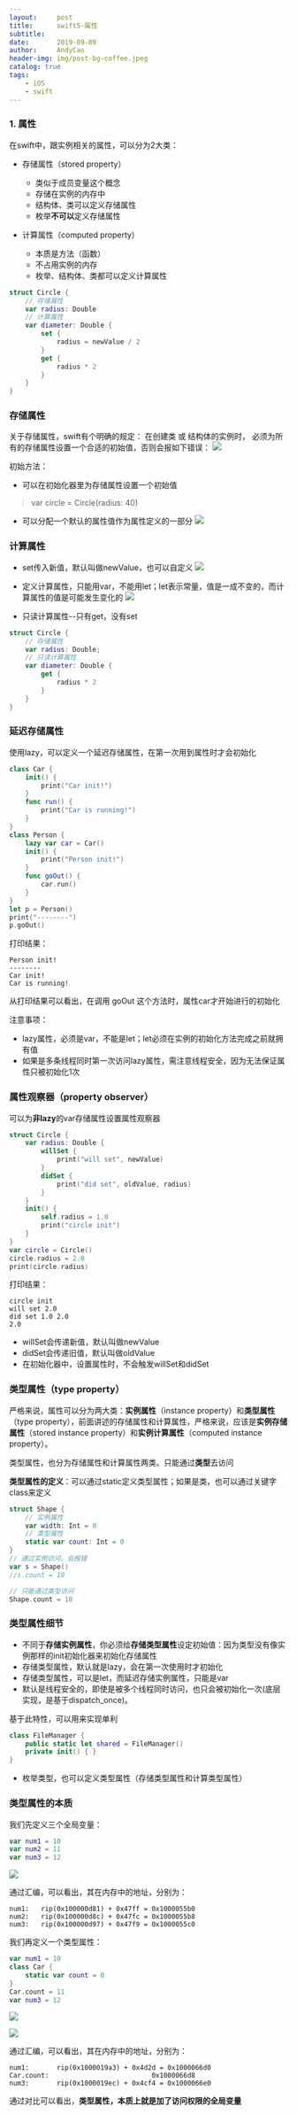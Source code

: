 ```yaml
---
layout:     post
title:      swift5-属性
subtitle:   
date:       2019-09-09
author:     AndyCao
header-img: img/post-bg-coffee.jpeg
catalog: true
tags:
    - iOS
    - swift
---
```


### 1. 属性
在swift中，跟实例相关的属性，可以分为2大类：
- 存储属性（stored property）
    - 类似于成员变量这个概念
    - 存储在实例的内存中
    - 结构体、类可以定义存储属性
    - 枚举**不可以**定义存储属性

- 计算属性（computed property）
    - 本质是方法（函数）
    - 不占用实例的内存
    - 枚举、结构体、类都可以定义计算属性

```swift
struct Circle {
    // 存储属性
    var radius: Double
    // 计算属性
    var diameter: Double {
        set {
            radius = newValue / 2
        }
        get {
            radius * 2
        }
    }
}
```

### 存储属性
关于存储属性，swift有个明确的规定：
在创建类 或 结构体的实例时， 必须为所有的存储属性设置一个合适的初始值，否则会报如下错误：
![](https://user-gold-cdn.xitu.io/2019/9/9/16d1492bd39c61ce?w=1632&h=172&f=png&s=88978)

初始方法：
- 可以在初始化器里为存储属性设置一个初始值
> var circle = Circle(radius: 40)
- 可以分配一个默认的属性值作为属性定义的一部分
![](https://user-gold-cdn.xitu.io/2019/9/9/16d14964628f5bd5?w=730&h=570&f=png&s=162186)




### 计算属性
- set传入新值，默认叫做newValue，也可以自定义
![](https://user-gold-cdn.xitu.io/2019/9/9/16d149aecb6dfac7?w=812&h=482&f=png&s=132801)

- 定义计算属性，只能用var，不能用let；let表示常量，值是一成不变的，而计算属性的值是可能发生变化的
![](https://user-gold-cdn.xitu.io/2019/9/9/16d149ebd1f72fd7?w=1520&h=280&f=png&s=137545)

- 只读计算属性--只有get，没有set

```swift
struct Circle {
    // 存储属性
    var radius: Double;
    // 只读计算属性
    var diameter: Double {
        get {
            radius * 2
        }
    }
}

```

### 延迟存储属性
使用lazy，可以定义一个延迟存储属性，在第一次用到属性时才会初始化
```swift
class Car {
    init() {
        print("Car init!")
    }
    func run() {
        print("Car is running!")
    }
}
class Person {
    lazy var car = Car()
    init() {
        print("Person init!")
    }
    func goOut() {
        car.run()
    }
}
let p = Person()
print("--------")
p.goOut()
```
打印结果：
```
Person init!
--------
Car init!
Car is running!
```
从打印结果可以看出，在调用 goOut 这个方法时，属性car才开始进行的初始化

注意事项：
- lazy属性，必须是var，不能是let；let必须在实例的初始化方法完成之前就拥有值
- 如果是多条线程同时第一次访问lazy属性，需注意线程安全，因为无法保证属性只被初始化1次

### 属性观察器（property observer）
可以为**非lazy**的var存储属性设置属性观察器
```swift
struct Circle {
    var radius: Double {
        willSet {
            print("will set", newValue)
        }
        didSet {
            print("did set", oldValue, radius)
        }
    }
    init() {
        self.radius = 1.0
        print("circle init")
    }
}
var circle = Circle()
circle.radius = 2.0
print(circle.radius)
```
打印结果：
```
circle init
will set 2.0
did set 1.0 2.0
2.0
```
- willSet会传递新值，默认叫做newValue
- didSet会传递旧值，默认叫做oldValue
- 在初始化器中，设置属性时，不会触发willSet和didSet

### 类型属性（type property）
严格来说，属性可以分为两大类：**实例属性**（instance property）和**类型属性**（type property），前面讲述的存储属性和计算属性，严格来说，应该是**实例存储属性**（stored instance property）和**实例计算属性**（computed instance property）。

类型属性，也分为存储属性和计算属性两类。只能通过**类型**去访问

**类型属性的定义**：可以通过static定义类型属性；如果是类，也可以通过关键字class来定义
```swift
struct Shape {
    // 实例属性
    var width: Int = 0
    // 类型属性
    static var count: Int = 0
}
// 通过实例访问，会报错
var s = Shape()
//s.count = 10

// 只能通过类型访问
Shape.count = 10
```

### 类型属性细节
- 不同于**存储实例属性**，你必须给**存储类型属性**设定初始值：因为类型没有像实例那样的init初始化器来初始化存储属性
- 存储类型属性，默认就是lazy，会在第一次使用时才初始化
- 存储类型属性，可以是let，而延迟存储实例属性，只能是var
- 默认是线程安全的，即使是被多个线程同时访问，也只会被初始化一次(底层实现，是基于dispatch_once)。

基于此特性，可以用来实现单利

```swift
class FileManager {
    public static let shared = FileManager()
    private init() { }
}

```

- 枚举类型，也可以定义类型属性（存储类型属性和计算类型属性）

### 类型属性的本质
我们先定义三个全局变量：

```swift
var num1 = 10
var num2 = 11
var num3 = 12
```

![](https://user-gold-cdn.xitu.io/2019/9/10/16d1b81badc4731f?w=1180&h=386&f=png&s=340309)

通过汇编，可以看出，其在内存中的地址，分别为：
```
num1:	rip(0x100000d81) + 0x47ff = 0x1000055b0
num2:	rip(0x100000d8c) + 0x47fc = 0x1000055b8
num3:	rip(0x100000d97) + 0x47f9 = 0x1000055c0
```

我们再定义一个类型属性：

```swift
var num1 = 10
class Car {
    static var count = 0
}
Car.count = 11
var num3 = 12
```

![](https://user-gold-cdn.xitu.io/2019/9/10/16d1b896e250e3d5?w=1304&h=804&f=png&s=736475)

![](https://user-gold-cdn.xitu.io/2019/9/10/16d1b93dd2098bfc?w=1748&h=556&f=png&s=454465)

通过汇编，可以看出，其在内存中的地址，分别为：

```
num1:	    rip(0x1000019a3) + 0x4d2d = 0x1000066d0
Car.count:	                        0x1000066d8
num3:	    rip(0x1000019ec) + 0x4cf4 = 0x1000066e0 
```

通过对比可以看出，**类型属性，本质上就是加了访问权限的全局变量**